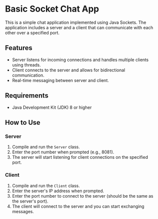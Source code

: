 # Basic Socket Chat App

This is a simple chat application implemented using Java Sockets. The application includes a server and a client that can communicate with each other over a specified port.

## Features

- Server listens for incoming connections and handles multiple clients using threads.
- Client connects to the server and allows for bidirectional communication.
- Real-time messaging between server and client.

## Requirements
- Java Development Kit (JDK) 8 or higher

## How to Use

### Server

1. Compile and run the `Server` class.
2. Enter the port number when prompted (e.g., 8081).
3. The server will start listening for client connections on the specified port.

### Client

1. Compile and run the `Client` class.
2. Enter the server's IP address when prompted.
3. Enter the port number to connect to the server (should be the same as the server's port).
4. The client will connect to the server and you can start exchanging messages.
